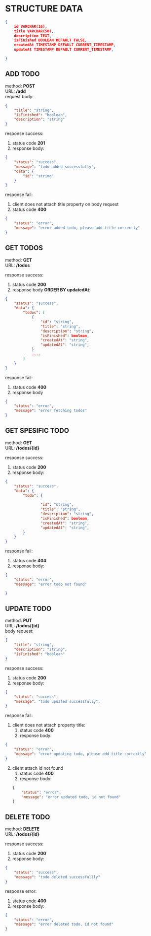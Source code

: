 # STRUCTURE DATA
```json
{
    id VARCHAR(16),
    title VARCHAR(50),
    description TEXT,
    isFinished BOOLEAN DEFAULT FALSE,
    createdAt TIMESTAMP DEFAULT CURRENT_TIMESTAMP,
    updateAt TIMESTAMP DEFAULT CURRENT_TIMESTAMP,

}
```

## ADD TODO
method:  <b>POST</b>  
URL:  <b>/add</b>    
request body: 
```json 
{
    "title": "string",
    "isFinished": "boolean",
    "description": "string"
}
```

response success: 
1. status code <b>201</b>   
2. response body: 
```json
{
    "status": "success",
    "message": "todo added successfully",
    "data": {
        "id": "string"
    }
}
```

response fail:  
1. client does not attach title property on body request
2. status code <b>400</b>   
```json
{
    "status": "error",
    "message": "error added todo, please add title correctly"
}
```

## GET TODOS
method: <b>GET</b>    
URL: <b>/todos</b>   

response success: 
1. status code <b>200</b>   
2. response body <b>ORDER BY updatedAt</b>: 
```json
{
    "status": "success",
    "data": {
        "todos": [
            {
                "id": "string",
                "title": "string",
                "description": "string",
                "isFinished": boolean,
                "createdAt": "string",
                "updatedAt": "string",
            }
            ....
        ]
    }
}
```
response fail: 
1. status code <b>400</b>  
2. response body
```json 
{
    "status": "error",
    "message": "error fetching todos"
}
```

## GET SPESIFIC TODO    
method: <b>GET</b>   
URL: <B>/todos/{id}</B>   

response success:   
1. status code <b>200</b>      
2. response body: 
```json
{
    "status": "success",
    "data": {
        "todo": {
                
                "id": "string",
                "title": "string",
                "description": "string",
                "isFinished": boolean,
                "createdAt": "string",
                "updatedAt": "string",
        }
    }
}
```   

response fail:    
1. status code <b>404</b>   
2. response body:    
```json 
{
    "status": "error",
    "message": "error todo not found"

}
```   
## UPDATE TODO   
method: <b>PUT</b>   
URL: <b>/todos/{id}</b>   
body request: 
```json
{
    "title": "string",
    "description": "string",
    "isFinished": "boolean"
}
```

response success:   
1. status code <b>200</b>  
2. response body: 
```json
{
    "status": "success",
    "message": "todo updated successfully",
}
```
response fail:
1. client does not attach property title:
   1. status code <b>400</b>     
   2. response body: 
```json
{
    "status": "error",
    "message": "error updating todo, please add title correctly"
}
```
2. client attach id not found   
    1. status code <b>400</b>
    2. response body: 
    ```json 
    {
        "status": "error",
        "message": "error updated todo, id not found"
    } 
    ```

## DELETE TODO
method: <b>DELETE</b>   
URL: <b>/todos/{id}</b>  

response success: 
1. status code <b>200</b>  
2. response body: 
```json
{
    "status": "success",
    "message": "todo deleted successfullly"
}
```

response error: 
1. status code <b>400</b>   
2. response body: 
```json
{
    "status": "error",
    "message": "error deleted todo, id not found"
}
```